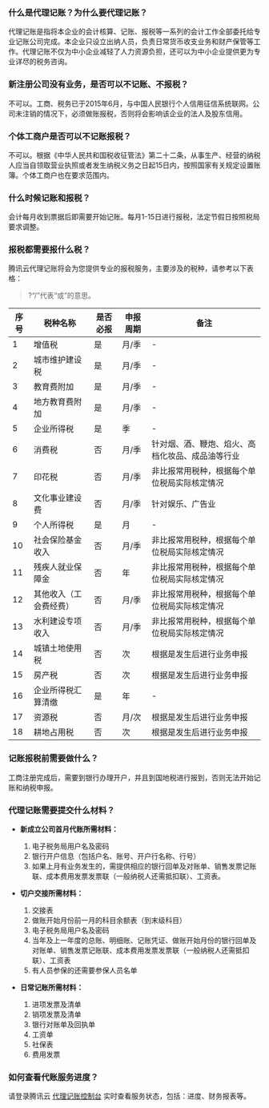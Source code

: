 ### 什么是代理记账？为什么要代理记账？

代理记账是指将本企业的会计核算、记账、报税等一系列的会计工作全部委托给专业记账公司完成。本企业只设立出纳人员，负责日常货币收支业务和财产保管等工作。代理记账不仅为中小企业减轻了人力资源负担，还可以为中小企业提供更为专业详尽的税务咨询。

### 新注册公司没有业务，是否可以不记账、不报税？

不可以。工商、税务已于2015年6月，与中国人民银行个人信用征信系统联网。公司未注销的情况下，必须做账报税，否则将会影响该企业的法人及股东信用。

### 个体工商户是否可以不记账报税？

不可以。根据《中华人民共和国税收征管法》第二十二条，从事生产、经营的纳税人应当自领取营业执照或者发生纳税义务之日起15日内，按照国家有关规定设置账簿。个体工商户也在要求范围内。

### 什么时候记账和报税？

会计每月收到票据后即需要开始记账。每月1-15日进行报税，法定节假日按照税局要求调整。

### 报税都需要报什么税？

腾讯云代理记账将会为您提供专业的报税服务，主要涉及的税种，请参考以下表格：
>?“/”代表“或”的意思。
<table>
<thead>
  <tr>
    <th>序号</th>
    <th>税种名称</th>
    <th>是否必报</th>
    <th>申报周期</th>
    <th>备注</th>
  </tr>
</thead>
<tbody>
  <tr>
    <td>1</td>
    <td>增值税</td>
    <td>是</td>
    <td>月/季</td>
    <td>-　</td>
  </tr>
  <tr>
    <td>2</td>
    <td>城市维护建设税</td>
    <td>是</td>
    <td>月/季</td>
    <td>-　</td>
  </tr>
  <tr>
    <td>3</td>
    <td>教育费附加</td>
    <td>是</td>
    <td>月/季</td>
    <td>-　</td>
  </tr>
  <tr>
    <td>4</td>
    <td>地方教育费附加</td>
    <td>是</td>
    <td>月/季</td>
    <td>-　</td>
  </tr>
  <tr>
    <td>5</td>
    <td>企业所得税</td>
    <td>是</td>
    <td>季</td>
    <td>-　</td>
  </tr>
  <tr>
    <td>6</td>
    <td>消费税</td>
    <td>否</td>
    <td>月/季</td>
    <td>针对烟、酒、鞭炮、焰火、高档化妆品、成品油等行业</td>
  </tr>
  <tr>
    <td>7</td>
    <td>印花税</td>
    <td>否</td>
    <td>月/季</td>
    <td>非比报常用税种，根据每个单位税局实际核定情况</td>
  </tr>
  <tr>
    <td>8</td>
    <td>文化事业建设费</td>
    <td>否</td>
    <td>月/季</td>
    <td>针对娱乐、广告业</td>
  </tr>
  <tr>
    <td>9</td>
    <td>个人所得税</td>
    <td>是</td>
    <td>月</td>
    <td>-　</td>
  </tr>
  <tr>
    <td>10</td>
    <td>社会保险基金收入</td>
    <td>否</td>
    <td>月/季</td>
    <td>非比报常用税种，根据每个单位税局实际核定情况</td>
  </tr>
  <tr>
    <td>11</td>
    <td>残疾人就业保障金</td>
    <td>否</td>
    <td>年</td>
    <td>非比报常用税种，根据每个单位税局实际核定情况</td>
  </tr>
  <tr>
    <td>12</td>
    <td>其他收入（工会费经费）</td>
    <td>否</td>
    <td>月/季</td>
    <td>非比报常用税种，根据每个单位税局实际核定情况</td>
  </tr>
  <tr>
    <td>13</td>
    <td>水利建设专项收入</td>
    <td>否</td>
    <td>月/季</td>
    <td>非比报常用税种，根据每个单位税局实际核定情况</td>
  </tr>
  <tr>
    <td>14</td>
    <td>城镇土地使用税</td>
    <td>否</td>
    <td>次</td>
    <td>根据是发生后进行业务申报</td>
  </tr>
  <tr>
    <td>15</td>
    <td>房产税</td>
    <td>否</td>
    <td>次</td>
    <td>根据是发生后进行业务申报</td>
  </tr>
  <tr>
    <td>16</td>
    <td>企业所得税汇算清缴</td>
    <td>是</td>
    <td>年</td>
    <td>-　</td>
  </tr>
  <tr>
    <td>17</td>
    <td>资源税</td>
    <td>否</td>
    <td>月/次</td>
    <td>根据是发生后进行业务申报</td>
  </tr>
  <tr>
    <td>18</td>
    <td>耕地占用税</td>
    <td>否</td>
    <td>次</td>
    <td>根据是发生后进行业务申报</td>
  </tr>
</tbody>
</table>


### 记账报税前需要做什么？

工商注册完成后，需要到银行办理开户，并且到国地税进行报到，否则无法开始记账和纳税申报。

### 代理记账需要提交什么材料？

+ **新成立公司首月代账所需材料：**
  1. 电子税务局用户名及密码
  2. 银行开户信息（包括户名、账号、开户行名称、行号）
  3. 如果上月有业务发生的，需提供相应的银行回单及对账单、销售发票记账联、成本费用发票发票联（一般纳税人还需抵扣联）、工资表。

+ **切户交接所需材料：**
  1. 交接表
  2. 做账开始月份前一月的科目余额表（到末级科目）
  3. 电子税务局用户名及密码
  4. 当年及上一年度的总账、明细账、记账凭证、做账开始月份的银行回单及对账单、销售发票记账联、成本费用发票发票联（一般纳税人还需抵扣联）、工资表
  5. 有人员参保的还需要参保人员名单

+ **日常记账所需材料：**
  1. 进项发票及清单
  2. 销项发票及清单
  3. 银行对账单及回执单
  4. 工资单
  5. 社保表
  6. 费用发票

### 如何查看代账服务进度？

请登录腾讯云 [代理记账控制台](https://console.cloud.tencent.com/ab) 实时查看服务状态，包括：进度、财务报表等。


